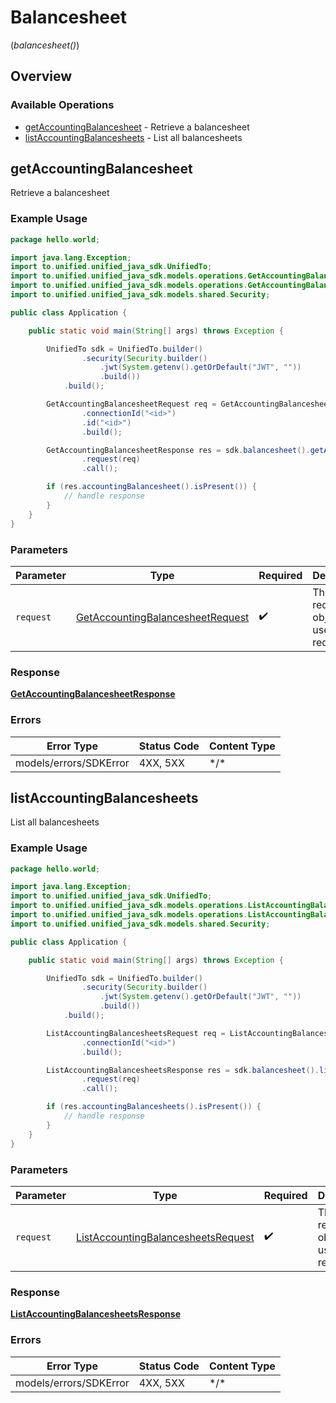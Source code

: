 # Balancesheet
(*balancesheet()*)

## Overview

### Available Operations

* [getAccountingBalancesheet](#getaccountingbalancesheet) - Retrieve a balancesheet
* [listAccountingBalancesheets](#listaccountingbalancesheets) - List all balancesheets

## getAccountingBalancesheet

Retrieve a balancesheet

### Example Usage

```java
package hello.world;

import java.lang.Exception;
import to.unified.unified_java_sdk.UnifiedTo;
import to.unified.unified_java_sdk.models.operations.GetAccountingBalancesheetRequest;
import to.unified.unified_java_sdk.models.operations.GetAccountingBalancesheetResponse;
import to.unified.unified_java_sdk.models.shared.Security;

public class Application {

    public static void main(String[] args) throws Exception {

        UnifiedTo sdk = UnifiedTo.builder()
                .security(Security.builder()
                    .jwt(System.getenv().getOrDefault("JWT", ""))
                    .build())
            .build();

        GetAccountingBalancesheetRequest req = GetAccountingBalancesheetRequest.builder()
                .connectionId("<id>")
                .id("<id>")
                .build();

        GetAccountingBalancesheetResponse res = sdk.balancesheet().getAccountingBalancesheet()
                .request(req)
                .call();

        if (res.accountingBalancesheet().isPresent()) {
            // handle response
        }
    }
}
```

### Parameters

| Parameter                                                                                       | Type                                                                                            | Required                                                                                        | Description                                                                                     |
| ----------------------------------------------------------------------------------------------- | ----------------------------------------------------------------------------------------------- | ----------------------------------------------------------------------------------------------- | ----------------------------------------------------------------------------------------------- |
| `request`                                                                                       | [GetAccountingBalancesheetRequest](../../models/operations/GetAccountingBalancesheetRequest.md) | :heavy_check_mark:                                                                              | The request object to use for the request.                                                      |

### Response

**[GetAccountingBalancesheetResponse](../../models/operations/GetAccountingBalancesheetResponse.md)**

### Errors

| Error Type             | Status Code            | Content Type           |
| ---------------------- | ---------------------- | ---------------------- |
| models/errors/SDKError | 4XX, 5XX               | \*/\*                  |

## listAccountingBalancesheets

List all balancesheets

### Example Usage

```java
package hello.world;

import java.lang.Exception;
import to.unified.unified_java_sdk.UnifiedTo;
import to.unified.unified_java_sdk.models.operations.ListAccountingBalancesheetsRequest;
import to.unified.unified_java_sdk.models.operations.ListAccountingBalancesheetsResponse;
import to.unified.unified_java_sdk.models.shared.Security;

public class Application {

    public static void main(String[] args) throws Exception {

        UnifiedTo sdk = UnifiedTo.builder()
                .security(Security.builder()
                    .jwt(System.getenv().getOrDefault("JWT", ""))
                    .build())
            .build();

        ListAccountingBalancesheetsRequest req = ListAccountingBalancesheetsRequest.builder()
                .connectionId("<id>")
                .build();

        ListAccountingBalancesheetsResponse res = sdk.balancesheet().listAccountingBalancesheets()
                .request(req)
                .call();

        if (res.accountingBalancesheets().isPresent()) {
            // handle response
        }
    }
}
```

### Parameters

| Parameter                                                                                           | Type                                                                                                | Required                                                                                            | Description                                                                                         |
| --------------------------------------------------------------------------------------------------- | --------------------------------------------------------------------------------------------------- | --------------------------------------------------------------------------------------------------- | --------------------------------------------------------------------------------------------------- |
| `request`                                                                                           | [ListAccountingBalancesheetsRequest](../../models/operations/ListAccountingBalancesheetsRequest.md) | :heavy_check_mark:                                                                                  | The request object to use for the request.                                                          |

### Response

**[ListAccountingBalancesheetsResponse](../../models/operations/ListAccountingBalancesheetsResponse.md)**

### Errors

| Error Type             | Status Code            | Content Type           |
| ---------------------- | ---------------------- | ---------------------- |
| models/errors/SDKError | 4XX, 5XX               | \*/\*                  |